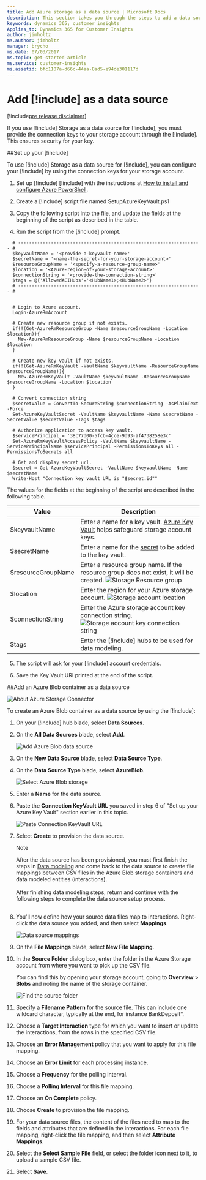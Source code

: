 ```yaml
---
title: Add Azure storage as a data source | Microsoft Docs
description: This section takes you through the steps to add a data source to your Customer Insights.
keywords: dynamics 365; customer insights
Applies_to: Dynamics 365 for Customer Insights
author: jimholtz
ms.author: jimholtz
manager: brycho
ms.date: 07/03/2017
ms.topic: get-started-article
ms.service: customer-insights 
ms.assetid: bfc1107a-d66c-44aa-8ad5-e94de301117d
---
```



Add [!include[](../../includes/pn-azure-blob-storage.md)] as a data source
==========================
[!include[pre release disclaimer](../../includes/cc-beta-prerelease-disclaimer.md)]

If you use [!include[](../../includes/pn-azure-shortest.md)] Storage as a data source for [!include[](../../includes/pn-customer-insights-full.md)], you must provide the connection keys to your storage account through the [!include[](../../includes/pn-azure-key-vault.md)]. This ensures security for your key.

##Set up your [!include[](../../includes/pn-azure-key-vault.md)]

[//]: # (@Jim, I think the text of the script and the explanatory table should follow step 3, because that step refers to the "following script". If the lines that begin with a hash mark are comments, can you change them to "Sign in to the Azure account" rather than "log in", "Create a new resource group if none exists", "Create a new key vault if none exists"? Step 6 refers to a URI, so should the last comment read "Get and display the secret URI"? Or should step 6 say "URL" instead?)
To use [!include[](../../includes/pn-azure-shortest.md)] Storage as a data source for [!include[](../../includes/pn-customer-insights-short.md)], you can configure your [!include[](../../includes/pn-azure-key-vault.md)] by using the connection keys for your storage account.

1.  Set up [!include[](../../includes/pn-azure-shortest.md)] [!include[](../../includes/pn-powershell-short.md)] with the instructions at [How to install and configure Azure PowerShell](https://azure.microsoft.com/documentation/articles/powershell-install-configure/).

2.  Create a [!include[](../../includes/pn-powershell-short.md)] script file named SetupAzureKeyVault.ps1

3.  Copy the following script into the file, and update the fields at the beginning of the script as described in the table.

4.  Run the script from the [!include[](../../includes/pn-powershell-short.md)] prompt. 

```
  # ------------------------------------------------------------------- #
  $keyvaultName = '<provide-a-keyvault-name>'
  $secretName = '<name-the-secret-for-your-storage-account>'
  $resourceGroupName = '<specify-a-resource-group-name>'
  $location = '<Azure-region-of-your-storage-account>'
  $connectionString = '<provide-the-connection-string>'
  $tags = @{'AllowedACIHubs'='<HubName1>;<HubName2>'}
  # ------------------------------------------------------------------- #
  
                                                                       
  # Login to Azure account.
  Login-AzureRmAccount
                                                                                     
  # Create new resource group if not exists.
  if(!(Get-AzureRmResourceGroup -Name $resourceGroupName -Location $location)){
    New-AzureRmResourceGroup -Name $resourceGroupName -Location $location
  }
                                                                                      
  # Create new key vault if not exists.
  if(!(Get-AzureRmKeyVault -VaultName $keyvaultName -ResourceGroupName $resourceGroupName)){
    New-AzureRmKeyVault -VaultName $keyvaultName -ResourceGroupName $resourceGroupName -Location $location
  }

  # Convert connection string
  $secretValue = ConvertTo-SecureString $connectionString -AsPlainText -Force
  Set-AzureKeyVaultSecret -VaultName $keyvaultName -Name $secretName -SecretValue $secretValue -Tags $tags

  # Authorize application to access key vault.
  $servicePrincipal = '38c77d00-5fcb-4cce-9d93-af4738258e3c'
  Set-AzureRmKeyVaultAccessPolicy -VaultName $keyvaultName -ServicePrincipalName $servicePrincipal -PermissionsToKeys all -PermissionsToSecrets all
                                                                                       
  # Get and display secret url.
  $secret = Get-AzureKeyVaultSecret -VaultName $keyvaultName -Name $secretName
  Write-Host "Connection key vault URL is "$secret.id"" 
```

  The values for the fields at the beginning of the script are described in the following table.

  | Value              | Description                                                                                                                                                 
  |--------------------|-------------------------------------------------------------------------------------------------------------------------------------------------------------|
  | $keyvaultName      | Enter a name for a key vault. [Azure Key Vault](https://azure.microsoft.com/documentation/articles/key-vault-whatis/) helps safeguard storage account keys. |
  | $secretName        | Enter a name for the [secret](https://azure.microsoft.com/en-us/documentation/articles/key-vault-get-started/) to be added to the key vault.                |
  | $resourceGroupName | Enter a resource group name. If the resource group does not exist, it will be created. ![](../media/StorageResourceGroup65HL.png "Storage Resource group")  |
  | $location          | Enter the region for your Azure storage account. ![](../media/StorageLocation65HL.png "Storage account location")                                           |
  | $connectionString       | Enter the Azure storage account key connection string. ![](../media/StorageAccountKey65HL.png "Storage account key connection string")                                                          |                                                        
  | $tags              | Enter the [!include[](../../includes/pn-customer-insights-short.md)] hubs to be used for data modeling.                                                                                              |

5.  The script will ask for your [!include[](../../includes/pn-azure-shortest.md)] account credentials.

6.  Save the Key Vault URI printed at the end of the script.

[//]: # (@Jim, I didn't--but I'd like to--use the "Azure Blob storage" token in this section, I do think it's the correct modifier for "container" so that it's never just "Azure Blob container." It looks like the UI screenshots show that also. The alt text, of course, would have to be changed manually.)
##Add an Azure Blob container as a data source

![](../media/ConceptAzureConnector.png "About Azure Storage Connector") 

To create an Azure Blob container as a data source by using the [!include[](../../includes/pn-azure-portal.md)]:

1.  On your [!include[](../../includes/pn-customer-insights-short.md)] hub blade, select **Data Sources**.

2.  On the **All Data Sources** blade, select **Add**.

    ![](../media/AddAzureBlobDataSource.png "Add Azure Blob data source") 

3.  On the **New Data Source** blade, select **Data Source Type**.

4.  On the **Data Source Type** blade, select **AzureBlob**.

    ![](../media/ClickOnAzureBlob.png "Select Azure Blob storage") 

5.  Enter a **Name** for the data source.

6.  Paste the **Connection KeyVault URL** you saved in step 6 of "Set up your Azure Key Vault" section earlier in this topic.

    ![](../media/NameAzureBlob.png "Paste Connection KeyVault URL") 

7.  Select **Create** to provision the data source.

    >[!NOTE]
    >After the data source has been provisioned, you must first finish the steps in [Data modeling](./datamodeling.md) and come back to the data source to create file mappings between CSV files in the Azure Blob storage containers and data modeled entities (interactions). <br>
    ><br>
    >After finishing data modeling steps, return and continue with the following steps to complete the data source setup process.

    ## <a id="step8"> </a> 

8.  You'll now define how your source data files map to interactions. Right-click the data source you added, and then select **Mappings**.

    ![](../media/DataSourceMappings.png "Data source mappings") 

9.  On the **File Mappings** blade, select **New File Mapping**.

10.  In the **Source Folder** dialog box, enter the folder in the Azure Storage account from where you want to pick up the CSV file. 

     You can find this by opening your storage account, going to **Overview** > **Blobs** and noting the name of the storage container.

     ![](../media/SourceFolder.png "Find the source folder") 

11.  Specify a **Filename Pattern** for the source file. This can include one wildcard character, typically at the end, for instance BankDeposit*.

12.  Choose a **Target Interaction** type for which you want to insert or update the interactions, from the rows in the specified CSV file.

13.  Choose an **Error Management** policy that you want to apply for this file mapping.

14.  Choose an **Error Limit** for each processing instance.

15.  Choose a **Frequency** for the polling interval.

15.  Choose a **Polling Interval** for this file mapping.

16.  Choose an **On Complete** policy.

17.  Choose **Create** to provision the file mapping.

18.  For your data source files, the content of the files need to map to the fields and attributes that are defined in the interactions. For each file mapping, right-click the file mapping, and then select **Attribute Mappings**.

19.  Select the **Select Sample File** field, or select the folder icon next to it, to upload a sample CSV file.

20.  Select **Save**.

<!-- 
Removing for new D365 online connector approach.
     >[!NOTE]
     >**TRY IT!** <br>
     >Create three file mappings and attribute mappings with the following settings. <br>
     > <br>
     >1. A file mapping and attribute mapping for branch data <br>
     > <br>
     >**New File Mapping** <br>
     >![](../media/FileMappingBranch.png "File mapping for branch data") <br>  
     >Source folder: `<your Azure storage account container>` <br>
     >Filename Pattern: Branch* <br>
     >Target Interactions: `<select the interaction you created for branch>` <br>
     >Leave the remaining values as default. <br>
     >**Attribute Mappings** <br>
     >![](../media/AttributeMappingBranch.png "Type a letter to autofill with expression choices") <br>  
     >Select a Sample File: Branch.csv <br>
     >Column Delimiter: Filled in for you. <br>
     >Leave the remaining values as default. <br>
     > <br>
     >2. A file mapping and attribute mapping for contact data <br>  
     > <br>
     >**New File Mapping** <br>
     >Source folder: your Azure storage account container <br>
     >Filename Pattern: Contact* <br>
     >Target Interactions: `<select the interaction you created for contact>` <br>
     >Leave the remaining values as default. <br>
     >**Attribute Mappings** <br>
     >Select a Sample File: Contact.csv <br>
     >Column Delimiter: Filled in for you. <br>
     >Leave the remaining values as default. <br>
     > <br>
     >3. A file mapping and attribute mapping for deposit data <br>  
     > <br>
     >**New File Mapping** <br>
     >Source folder: `<your Azure storage account container>` <br>
     >Filename Pattern: Deposit* <br>
     >Target Interactions: `<select the interaction you created for deposit>` <br>
     >Leave the remaining values as default. <br>
     >**Attribute Mappings** <br>
     >Select a Sample File: Deposit.csv <br>
     >Column Delimiter: Filled in for you. <br>
     >Leave the remaining values as default. <br>

21. Add your data files to the Blob storage container you created earlier. Open your Azure storage account and click **Blobs**.

     ![](../media/SelectStorageAccountBlob.png "Storage account Blob") 

22. Select the Blob container, click Upload, and then click the file folder. Upload your data files.

     ![](../media/UploadDataFiles.png "Upload data files") 

>[!NOTE]
>**TRY IT!** <br>
>Upload the sample data files to your Blob storage container using the above steps.<br>    
-->